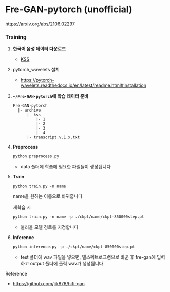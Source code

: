# Fre-GAN-pytorch (unofficial)

https://arxiv.org/abs/2106.02297

### Training

1. **한국어 음성 데이터 다운로드**

    * [KSS](https://www.kaggle.com/bryanpark/korean-single-speaker-speech-dataset)
    
2. pytorch_wavelets 설치

    * https://pytorch-wavelets.readthedocs.io/en/latest/readme.html#installation

3. **`~/Fre-GAN-pytorch`에 학습 데이터 준비**

   ```
   Fre-GAN-pytorch
     |- archive
         |- kss
             |- 1
             |- 2
             |- 3
             |- 4
         |- transcript.v.1.x.txt
   ```

4. **Preprocess**
   ```
   python preprocess.py
   ```
     * data 폴더에 학습에 필요한 파일들이 생성됩니다

5. **Train**
   ```
   python train.py -n name
   ```
   name을 원하는 이름으로 바꿔줍니다

   재학습 시
   ```
   python train.py -n name -p ./ckpt/name/ckpt-850000step.pt
   ```
     * 불러올 모델 경로를 지정합니다

6. **Inference**
   ```
   python inference.py -p ./ckpt/name/ckpt-850000step.pt
   ```
     * test 폴더에 wav 파일을 넣으면, 멜스펙트로그램으로 바꾼 후 fre-gan에 입력하고 output 폴더에 출력 wav가 생성됩니다



Reference
  * https://github.com/jik876/hifi-gan
